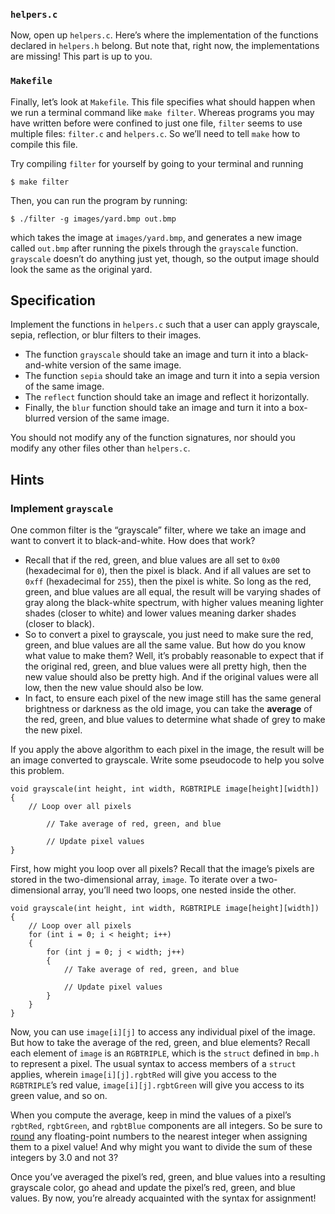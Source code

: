 ### `helpers.c`

Now, open up `helpers.c`. Here’s where the implementation of the functions declared in `helpers.h` belong. But note that, right now, the implementations are missing! This part is up to you.

### `Makefile`

Finally, let’s look at `Makefile`. This file specifies what should happen when we run a terminal command like `make filter`. Whereas programs you may have written before were confined to just one file, `filter` seems to use multiple files: `filter.c` and `helpers.c`. So we’ll need to tell `make` how to compile this file.

Try compiling `filter` for yourself by going to your terminal and running

    $ make filter

Then, you can run the program by running:

    $ ./filter -g images/yard.bmp out.bmp

which takes the image at `images/yard.bmp`, and generates a new image called `out.bmp` after running the pixels through the `grayscale` function. `grayscale` doesn’t do anything just yet, though, so the output image should look the same as the original yard.

## Specification

Implement the functions in `helpers.c` such that a user can apply grayscale, sepia, reflection, or blur filters to their images.

- The function `grayscale` should take an image and turn it into a black-and-white version of the same image.
- The function `sepia` should take an image and turn it into a sepia version of the same image.
- The `reflect` function should take an image and reflect it horizontally.
- Finally, the `blur` function should take an image and turn it into a box-blurred version of the same image.

You should not modify any of the function signatures, nor should you modify any other files other than `helpers.c`.

## Hints

### Implement `grayscale`

One common filter is the “grayscale” filter, where we take an image and want to convert it to black-and-white. How does that work?

- Recall that if the red, green, and blue values are all set to `0x00` (hexadecimal for `0`), then the pixel is black. And if all values are set to `0xff` (hexadecimal for `255`), then the pixel is white. So long as the red, green, and blue values are all equal, the result will be varying shades of gray along the black-white spectrum, with higher values meaning lighter shades (closer to white) and lower values meaning darker shades (closer to black).
- So to convert a pixel to grayscale, you just need to make sure the red, green, and blue values are all the same value. But how do you know what value to make them? Well, it’s probably reasonable to expect that if the original red, green, and blue values were all pretty high, then the new value should also be pretty high. And if the original values were all low, then the new value should also be low.
- In fact, to ensure each pixel of the new image still has the same general brightness or darkness as the old image, you can take the **average** of the red, green, and blue values to determine what shade of grey to make the new pixel.

If you apply the above algorithm to each pixel in the image, the result will be an image converted to grayscale. Write some pseudocode to help you solve this problem.

    void grayscale(int height, int width, RGBTRIPLE image[height][width])
    {
        // Loop over all pixels

            // Take average of red, green, and blue

            // Update pixel values
    }

First, how might you loop over all pixels? Recall that the image’s pixels are stored in the two-dimensional array, `image`. To iterate over a two-dimensional array, you’ll need two loops, one nested inside the other.

    void grayscale(int height, int width, RGBTRIPLE image[height][width])
    {
        // Loop over all pixels
        for (int i = 0; i < height; i++)
        {
            for (int j = 0; j < width; j++)
            {
                // Take average of red, green, and blue

                // Update pixel values
            }
        }
    }

Now, you can use `image[i][j]` to access any individual pixel of the image. But how to take the average of the red, green, and blue elements? Recall each element of `image` is an `RGBTRIPLE`, which is the `struct` defined in `bmp.h` to represent a pixel. The usual syntax to access members of a `struct` applies, wherein `image[i][j].rgbtRed` will give you access to the `RGBTRIPLE`’s red value, `image[i][j].rgbtGreen` will give you access to its green value, and so on.

When you compute the average, keep in mind the values of a pixel’s `rgbtRed`, `rgbtGreen`, and `rgbtBlue` components are all integers. So be sure to [round](https://manual.cs50.io/3/round) any floating-point numbers to the nearest integer when assigning them to a pixel value! And why might you want to divide the sum of these integers by 3.0 and not 3?

Once you’ve averaged the pixel’s red, green, and blue values into a resulting grayscale color, go ahead and update the pixel’s red, green, and blue values. By now, you’re already acquainted with the syntax for assignment!
